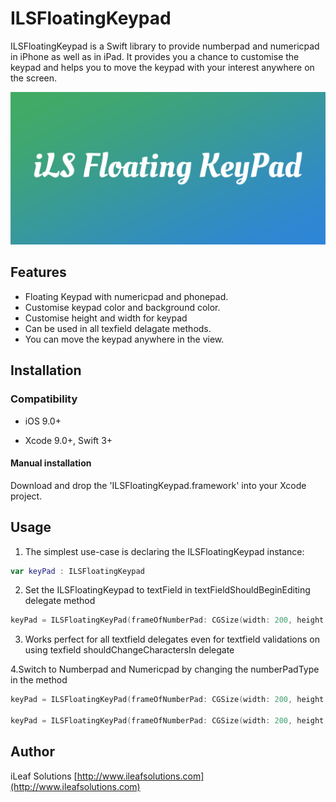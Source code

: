 # ILSFloatingKeypad
ILSFloatingKeypad is a Swift library to provide numberpad and numericpad in iPhone as well as in iPad. It provides you a chance to customise the keypad and helps you to move the keypad with your interest anywhere on the screen.

<img src="./Assets/art.png?raw=true">

## Features

* Floating Keypad with numericpad and phonepad.
* Customise keypad color and background color.
* Customise height and width for keypad
* Can be used in all texfield delagate methods.
* You can move the keypad anywhere in the view.


## Installation

### Compatibility

-  iOS 9.0+

- Xcode 9.0+, Swift 3+

#### Manual installation
Download and drop the 'ILSFloatingKeypad.framework' into your Xcode project.


## Usage

1. The simplest use-case is declaring the ILSFloatingKeypad instance:

```swift
var keyPad : ILSFloatingKeypad
```

2. Set the ILSFloatingKeypad to textField in textFieldShouldBeginEditing delegate method

```swift
keyPad = ILSFloatingKeyPad(frameOfNumberPad: CGSize(width: 200, height: 200), texField: textField, numberPadType: NumberPadType.NumericPad,ButtonbackgroundColor:nil,KeyPadborderColor:nil,ButtonTitleColor:nil)
```

3. Works perfect for all textfield delegates even for textfield validations on using texfield shouldChangeCharactersIn delegate 

4.Switch to Numberpad and Numericpad by changing the numberPadType in the method
```swift
keyPad = ILSFloatingKeyPad(frameOfNumberPad: CGSize(width: 200, height: 200), texField: textField, numberPadType: NumberPadType.NumberPad,ButtonbackgroundColor:nil,KeyPadborderColor:nil,ButtonTitleColor:nil) //For Numberpad

keyPad = ILSFloatingKeyPad(frameOfNumberPad: CGSize(width: 200, height: 200), texField: textField, numberPadType: NumberPadType.NumericPad,ButtonbackgroundColor:nil,KeyPadborderColor:nil,ButtonTitleColor:nil) //For Numericpad

```



## Author

iLeaf Solutions
[http://www.ileafsolutions.com](http://www.ileafsolutions.com)





